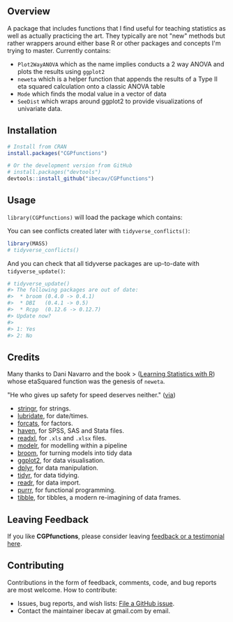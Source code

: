
<!-- README.md is generated from this README.Rmd. Please edit the .rmd file not the .md file -->
<!--  #' tidyverse <img src="man/figures/logo.png" align="right" />  -->
Overview
--------

A package that includes functions that I find useful for teaching statistics as well as actually practicing the art. They typically are not "new" methods but rather wrappers around either base R or other packages and concepts I'm trying to master. Currently contains:

-   `Plot2WayANOVA` which as the name implies conducts a 2 way ANOVA and plots the results using `ggplot2`
-   `neweta` which is a helper function that appends the results of a Type II eta squared calculation onto a classic ANOVA table
-   `Mode` which finds the modal value in a vector of data
-   `SeeDist` which wraps around ggplot2 to provide visualizations of univariate data.

Installation
------------

``` r
# Install from CRAN
install.packages("CGPfunctions")

# Or the development version from GitHub
# install.packages("devtools")
devtools::install_github("ibecav/CGPfunctions")
```

Usage
-----

`library(CGPfunctions)` will load the package which contains:

You can see conflicts created later with `tidyverse_conflicts()`:

``` r
library(MASS)
# tidyverse_conflicts()
```

And you can check that all tidyverse packages are up-to-date with `tidyverse_update()`:

``` r
# tidyverse_update()
#> The following packages are out of date:
#>  * broom (0.4.0 -> 0.4.1)
#>  * DBI   (0.4.1 -> 0.5)
#>  * Rcpp  (0.12.6 -> 0.12.7)
#> Update now?
#> 
#> 1: Yes
#> 2: No
```

Credits
-------

Many thanks to Dani Navarro and the book &gt; ([Learning Statistics with R](http://www.compcogscisydney.com/learning-statistics-with-r.html)) whose etaSquared function was the genesis of `neweta`.

"He who gives up safety for speed deserves neither." ([via](https://twitter.com/hadleywickham/status/504368538874703872))

-   [stringr](https://github.com/tidyverse/stringr), for strings.
-   [lubridate](https://github.com/hadley/lubridate), for date/times.
-   [forcats](https://github.com/hadley/forcats), for factors.
-   [haven](https://github.com/hadley/haven), for SPSS, SAS and Stata files.
-   [readxl](https://github.com/hadley/readxl), for `.xls` and `.xlsx` files.
-   [modelr](https://github.com/hadley/modelr), for modelling within a pipeline
-   [broom](https://github.com/dgrtwo/broom), for turning models into tidy data
-   [ggplot2](http://ggplot2.tidyverse.org), for data visualisation.
-   [dplyr](http://dplyr.tidyverse.org), for data manipulation.
-   [tidyr](http://tidyr.tidyverse.org), for data tidying.
-   [readr](http://readr.tidyverse.org), for data import.
-   [purrr](http://purrr.tidyverse.org), for functional programming.
-   [tibble](http://tibble.tidyverse.org), for tibbles, a modern re-imagining of data frames.

Leaving Feedback
----------------

If you like **CGPfunctions**, please consider leaving [feedback or a testimonial here](https://github.com/ibecav/CGPfunctions/issues).

Contributing
------------

Contributions in the form of feedback, comments, code, and bug reports are most welcome. How to contribute:

-   Issues, bug reports, and wish lists: [File a GitHub issue](https://github.com/ibecav/CGPfunctions/issues).
-   Contact the maintainer ibecav at gmail.com by email.
